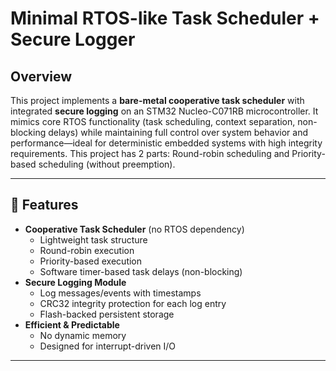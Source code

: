 # Minimal RTOS-like Task Scheduler + Secure Logger

## Overview

This project implements a **bare-metal cooperative task scheduler** with integrated **secure logging** on an STM32 Nucleo-C071RB microcontroller. It mimics core RTOS functionality (task scheduling, context separation, non-blocking delays) while maintaining full control over system behavior and performance—ideal for deterministic embedded systems with high integrity requirements. This project has 2 parts: Round-robin scheduling and Priority-based scheduling (without preemption).

---

## 📌 Features

- **Cooperative Task Scheduler** (no RTOS dependency)
  - Lightweight task structure
  - Round-robin execution
  - Priority-based execution
  - Software timer-based task delays (non-blocking)
- **Secure Logging Module**
  - Log messages/events with timestamps
  - CRC32 integrity protection for each log entry
  - Flash-backed persistent storage
- **Efficient & Predictable**
  - No dynamic memory
  - Designed for interrupt-driven I/O

---



